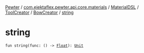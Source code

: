 [Pewter](../../../../index.md) / [com.ejektaflex.pewter.api.core.materials](../../../index.md) / [MaterialDSL](../../index.md) / [ToolCreator](../index.md) / [BowCreator](index.md) / [string](./string.md)

# string

`fun string(func: () -> `[`Float`](https://kotlinlang.org/api/latest/jvm/stdlib/kotlin/-float/index.html)`): `[`Unit`](https://kotlinlang.org/api/latest/jvm/stdlib/kotlin/-unit/index.html)